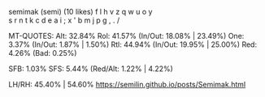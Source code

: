 semimak (semi) (10 likes)
  f l h v z  q w u o y  
  s r n t k  c d e a i ;
  x ' b m j  p g , . /  

MT-QUOTES:
  Alt: 32.84%
  Rol: 41.57%   (In/Out: 18.08% | 23.49%)
  One:  3.37%   (In/Out:  1.87% |  1.50%)
  Rtl: 44.94%   (In/Out: 19.95% | 25.00%)
  Red:  4.26%   (Bad:     0.25%)

  SFB: 1.03%
  SFS: 5.44%    (Red/Alt: 1.22% | 4.22%)

  LH/RH: 45.40% | 54.60%
  https://semilin.github.io/posts/Semimak.html
  